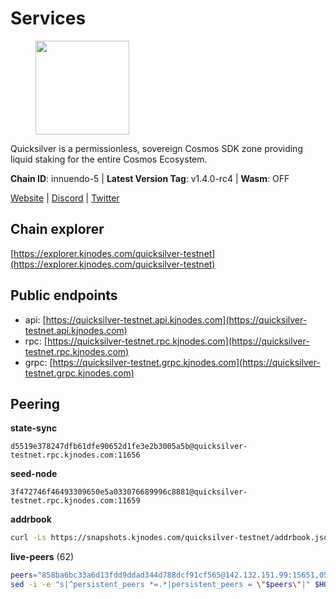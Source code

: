 # Services

<figure><img src="https://raw.githubusercontent.com/kj89/testnet_manuals/main/pingpub/logos/quicksilver.png" width="150" alt=""><figcaption></figcaption></figure>

Quicksilver is a permissionless, sovereign Cosmos SDK zone providing liquid staking for the entire Cosmos Ecosystem.

**Chain ID**: innuendo-5 | **Latest Version Tag**: v1.4.0-rc4 | **Wasm**: OFF

[Website](https://quicksilver.zone) | [Discord](https://discord.gg/quicksilverprotocol) | [Twitter](https://twitter.com/quicksilverzone)




## Chain explorer
[https://explorer.kjnodes.com/quicksilver-testnet](https://explorer.kjnodes.com/quicksilver-testnet)

## Public endpoints

* api: [https://quicksilver-testnet.api.kjnodes.com](https://quicksilver-testnet.api.kjnodes.com)
* rpc: [https://quicksilver-testnet.rpc.kjnodes.com](https://quicksilver-testnet.rpc.kjnodes.com)
* grpc: [https://quicksilver-testnet.grpc.kjnodes.com](https://quicksilver-testnet.grpc.kjnodes.com)

## Peering

**state-sync**

```text
d5519e378247dfb61dfe90652d1fe3e2b3005a5b@quicksilver-testnet.rpc.kjnodes.com:11656
```

**seed-node**

```text
3f472746f46493309650e5a033076689996c8881@quicksilver-testnet.rpc.kjnodes.com:11659
```

**addrbook**
```bash
curl -Ls https://snapshots.kjnodes.com/quicksilver-testnet/addrbook.json > $HOME/.quicksilverd/config/addrbook.json
```

**live-peers** (62)
```bash
peers="858ba6bc33a6d13fdd9ddad344d788dcf91cf565@142.132.151.99:15651,0551eaa0db7097274410ee27a71672817e314b83@167.235.245.191:26656,13564ca7ffcc8fa6bcc6d405c96fe8c724ec17da@88.99.213.25:11656,9e0604571aa20314c2261d70b7d8823414702715@51.159.141.209:26656,934ee402c0ccda936b3d1e1a7876f76a45e88edf@65.108.44.149:20656,e25a748120c9608c1d2a70fafa75178d862b3463@178.18.254.211:10656,78d271e4b4692ff1ee8490f3825a541558b31870@65.21.95.46:28656,4ccdccd18a480f13af85aa798356c1bf856f5c20@88.208.57.200:11656,cc745e98b4dc9b83c5a74d41f576feda73902dfd@65.109.38.54:20026,3c48a780b85d248e34e63eca5d44c624f93d09d5@135.181.59.162:11156,d5519e378247dfb61dfe90652d1fe3e2b3005a5b@65.109.68.190:11656,5c2a752c9b1952dbed075c56c600c3a79b58c395@95.214.55.232:27026,a637b94cb989909cc182623748ef179b0659f148@65.109.23.114:11156,bdb93c655989b2c1882339fabb013317066dda56@95.214.52.138:26676,a37474c1f254cd4b16d924327a755c914e8e7d86@65.109.30.53:26656,c4489720ba051c79f5bb16ae5d81341b0f248e19@34.240.190.194:26656,8099f8a7c95c1676982e1a23e8452f2b10b07415@65.108.78.107:22656,f7edad3ff5a85d039e7de12067c63064c5b42d63@46.4.121.72:11656,42f87cb55d5fdd222da28023613c66857398c4b8@5.22.223.252:26656,ac0c6a8e9e700044226e9ff16b68ab4cbae6fb06@84.46.246.109:2366,2096650d8586b858d3369205f3b46ac4c765bc8e@65.109.53.155:26656,0a3ac40a7a4ce35978c4da97be2eb6974bc3c58b@185.252.233.217:46656,a1ef7f2e44f4be8e041f3a9e58cf58cd24b97e26@51.89.7.235:26650,03332cdbc3d354846a18992effbb8c20aa28f52a@65.21.133.125:28656,8ff8a186fe9cbc70d0f34891fa051f87e561a48b@158.160.0.93:26656,d160a8908b44f2a44ce17e0be1f9056b58993b9c@65.21.139.170:21026,dc88be3a0075ce429a423237abe223a9528ce0df@65.108.204.119:31656,70c7663dba3b5181f1c3b8c92824dad070771ac6@217.13.223.167:56656,a49d8d304e96350272dca24934b8295bc81d75d2@23.227.200.10:26656,97377c16946f8e1fa69e7c2c6b7feb32c2090f09@116.202.227.117:11656,af8cfa944802a9bd510fc3407950a15e8be86c31@213.239.217.52:30656,25b8b792bb14e8bfdcdfa163a14710d5645a4eba@148.251.91.77:20656,2be586e675b0f55c96905cc83496861c64112f44@65.108.99.224:56656,e0f0703e9ce343c46e0ec01b19216715e817b358@65.109.85.170:28656,ee6bae1a6d4a1e07f1e4bc7963cabedc6b73426e@94.130.137.119:26656,41f7d7004cace7bd1760a5f980a86123700c8f1d@185.146.148.116:26656,7fe3007cba4de49584cbdad9489ffecfc9651c57@65.108.79.246:26673,3519e61e653db97f5d1c7f1bec9b0072bca4d5fe@144.76.45.59:16656,c9a74cdd754a8ccc9243ac2b245e4caaa78695aa@45.85.147.96:26656,e6bf4eca6a11035c06be529cb8c3758c2c00908f@213.170.135.20:26656,796e72ffc343c187cd5e8397c0c09c0671d228e0@185.16.39.51:26656,46f97e49a49694aead28c27be2c19300f509e273@65.108.129.94:26656,532625a997a6f891405202968607f72afe004f15@202.61.225.157:26666,521eabb3f5a0698476baf22c45aaef396399da10@135.181.183.93:24656,1452d484454c0f93ddf3cbf987ce1b9cadd8f23f@65.21.95.180:37656,74abcb5243d4ffc43de6ad1a288d8e50adcd467e@65.109.80.176:20656,57b37e325cdfc0e2797cedb4102556bf5c3d45e8@51.195.234.240:26656,78acdbabc08231765444b3143a222d433a5157e1@142.132.205.94:15651,4097143450786750475dfff254265c064dd3718b@190.15.196.193:11656,22a393fe9174c29081ad8aeaf14ce01b9a79d8c6@159.203.28.113:26656,2f3025cdd954ee6ce1bc9b25ed1de4a296a074a8@148.51.139.47:56656,025e1a9ba7e536e1db47569b55081f7adf6d2f9e@95.217.83.28:26636,b06ee574cf0b8641611c709a36b21c103d968c18@162.55.245.219:11656,25410bff2fb7312d24c11b1e990507e5e3aa40b7@135.125.5.31:48656,df10d618cfc818e5943f5eefd81f4df265f8393e@207.180.243.64:11656,6c31ea769b18d7b20b2d738df7778fb9fc3fc380@18.236.225.32:26656,479f22d28d830b4baafc0a25084cd7d4ef014a2e@65.108.71.202:26656,c896ef12812a82eea865111c49f226849ad077db@144.76.236.90:26656,87d4e2b90141d5d52ed04387db4a46408c3fd66c@35.228.160.230:26656,f0621c59ca7cfba98015ae2a47886fc3d9c0020c@94.130.132.227:2060,e77887903bcfc96612177d342a9ca274897bad3c@51.195.234.250:26656,a288baa951cbe92b253c01c3936d930af1d56424@5.161.142.236:26656"
sed -i -e "s|^persistent_peers *=.*|persistent_peers = \"$peers\"|" $HOME/.quicksilverd/config/config.toml
```
